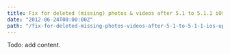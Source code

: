 ```yaml
---
title: Fix for deleted (missing) photos & videos after 5.1 to 5.1.1 iOS upgrade
date: "2012-06-24T00:00:00Z"
path: "/fix-for-deleted-missing-photos-videos-after-5-1-to-5-1-1-ios-upgrade/"
---
```


Todo: add content.